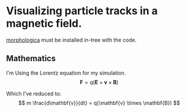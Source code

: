 # Visualizing particle tracks in a magnetic field.
[morphologica](https://github.com/ABRG-Models/morphologica) must be installed in-tree with the code.

## Mathematics
I'm Using the Lorentz equation for my simulation.
$$
\mathbf{F} = q(\mathbf{E} + \mathbf{v} \times \mathbf{B})
$$

Which I've reduced to:
$$
m \frac{d\mathbf{v}}{dt} = q(\mathbf{v} \times \mathbf{B})
$$

